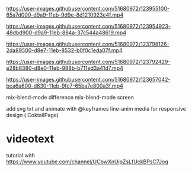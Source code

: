 

https://user-images.githubusercontent.com/51680972/123955100-85a7d000-d9a9-11eb-9d9e-8d1210923e4f.mp4



https://user-images.githubusercontent.com/51680972/123954923-48dbd900-d9a9-11eb-884a-37c544a48619.mp4


https://user-images.githubusercontent.com/51680972/123798126-2da89500-d8e7-11eb-8532-b0f0c1eda07f.mp4



https://user-images.githubusercontent.com/51680972/123792429-e28b8380-d8e0-11eb-988b-b711ed3a41d7.mp4



https://user-images.githubusercontent.com/51680972/123657042-bca6a600-d830-11eb-9fc7-65ba7e800a3f.mp4




mix-blend-mode difference
mix-blend-mode screen 

add svg txt and animate with @keyframes line-anim
 media for responsive design ( CoktailPage) 




# videotext
tutorial with 
https://www.youtube.com/channel/UCbwXnUipZsLfUckBPsC7Jog
